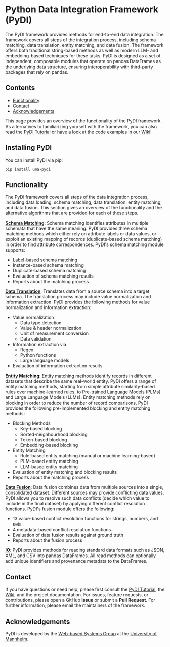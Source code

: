 # Python Data Integration Framework (PyDI)

The PyDI framework provides methods for end-to-end data integration. The framework covers all steps of the integration process, including schema matching, data translation, entity matching, and data fusion. The framework offers both traditional string-based methods as well as modern LLM- and embedding-based techniques for these tasks. PyDI is designed as a set of independent, composable modules that operate on pandas DataFrames as the underlying data structure, ensuring interoperability with third-party packages that rely on pandas. 
## Contents

-   [Functionality](#functionality)
-   [Contact](#contact)
-   [Acknowledgements](#acknowledgements)

This page provides an overview of the functionality of the PyDI framework. As alternatives to familiarizing yourself with the framework, you can also read the [PyDI Tutorial](/PyDI/tutorial/PyDI_Tutorial.ipynb) or have a look at the code examples in our [Wiki](/PyDI/wiki/)!

## Installing PyDI

You can install PyDI via pip:

```
pip install uma-pydi
```

## Functionality

The PyDI framework covers all steps of the data integration process, including data loading, schema matching, data translation, entity matching, and data fusion. This section gives an overview of the functionality and the alternative algorithms that are provided for each of these steps.

**[Schema Matching](#)**: Schema matching identifies attributes in multiple schemata that have the same meaning. PyDI provides three schema matching methods which either rely on attribute labels or data values, or exploit an existing mapping of records (duplicate-based schema matching) in order to find attribute correspondences. PyDI's schema matching module supports:

-   Label-based schema matching
-   Instance-based schema matching
-   Duplicate-based schema matching
-   Evaluation of schema matching results
-   Reports about the matching process

**[Data Translation](#)**: Translates data from a source schema into a target schema. The translation process may include value normalization and information extraction. PyDI provides the following methods for value normalization and information extraction:

-   Value normalization
    -   Data type detection
    -   Value & header normalization
    -   Unit of measurement conversion
    -   Data validation
-   Information extraction via
    -   Regex
    -   Python functions
    -   Large language models
-   Evaluation of information extraction results

**[Entity Matching](#)**: Entity matching methods identify records in different datasets that describe the same real-world entity. PyDI offers a range of entity matching methods, starting from simple attribute similarity-based rules over machine-learned rules, to Pre-trained Language Models (PLMs) and Large Language Models (LLMs). Entity matching methods rely on blocking in order to reduce the number of record comparisons. PyDI provides the following pre-implemented blocking and entity matching methods:

-	Blocking Methods
	-   Key-based blocking
	-   Sorted-neighbourhood blocking
	-   Token-based blocking
	-   Embedding-based blocking
- Entity Matching
	-   Rule-based entity matching (manual or machine learning-based)
	-   PLM-based entity matching
	-   LLM-based entity matching
-   Evaluation of entity matching and blocking results
-   Reports about the matching process

**[Data Fusion](#)**: Data fusion combines data from multiple sources into a single, consolidated dataset. Different sources may provide conflicting data values. PyDI allows you to resolve such data conflicts (decide which value to include in the final dataset) by applying different conflict resolution functions. PyDI's fusion module offers the following:

-   13 value-based conflict resolution functions for strings, numbers, and sets
-   4 metadata-based conflict resolution functions.
-   Evaluation of data fusion results against ground truth
-   Reports about the fusion process

**[IO](#)**: PyDI provides methods for reading standard data formats such as JSON, XML, and CSV into pandas DataFrames. All read methods can optionally add unique identifiers and provenance metadata to the DataFrames.

## Contact

If you have questions or need help, please first consult the [PyDI Tutorial](/PyDI/tutorial/PyDI_Tutorial.ipynb), the [Wiki](/PyDI/wiki/), and the project documentation. For issues, feature requests, or contributions, please open a GitHub **Issue** or submit a **Pull Request**. For further information, please email the maintainers of the framework.

## Acknowledgements

PyDI is developed by the [Web-based Systems Group](https://www.uni-mannheim.de/dws/research/focus-groups/web-based-systems-prof-bizer/) at the [University of Mannheim](http://www.uni-mannheim.de/).
